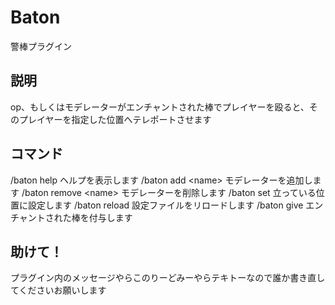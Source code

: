 # Baton
警棒プラグイン

## 説明
op、もしくはモデレーターがエンチャントされた棒でプレイヤーを殴ると、そのプレイヤーを指定した位置へテレポートさせます

## コマンド
/baton help  ヘルプを表示します
/baton add \<name\>  モデレーターを追加します
/baton remove \<name\>  モデレーターを削除します
/baton set  立っている位置に設定します
/baton reload  設定ファイルをリロードします
/baton give  エンチャントされた棒を付与します

## 助けて！
プラグイン内のメッセージやらこのりーどみーやらテキトーなので誰か書き直してくださいお願いします